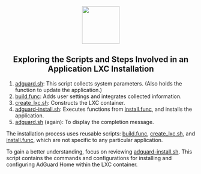 <div align="center">
<img src="https://raw.githubusercontent.com/danteali/tteck-Proxmox-8.0/main/misc/images/logo.png" height="100px" />
</div>
<h2><div align="center">Exploring the Scripts and Steps Involved in an Application LXC Installation</div></h2>

1) [adguard.sh](https://github.com/danteali/tteck-Proxmox-8.0/blob/main/ct/adguard.sh): This script collects system parameters. (Also holds the function to update the application.)
2) [build.func](https://github.com/danteali/tteck-Proxmox-8.0/blob/main/misc/build.func): Adds user settings and integrates collected information.
3) [create_lxc.sh](https://github.com/danteali/tteck-Proxmox-8.0/blob/main/ct/create_lxc.sh): Constructs the LXC container.
4) [adguard-install.sh](https://github.com/danteali/tteck-Proxmox-8.0/blob/main/install/adguard-install.sh): Executes functions from [install.func](https://github.com/danteali/tteck-Proxmox-8.0/blob/main/misc/install.func), and installs the application.
5) [adguard.sh](https://github.com/danteali/tteck-Proxmox-8.0/blob/main/ct/adguard.sh) (again): To display the completion message.

The installation process uses reusable scripts: [build.func](https://github.com/danteali/tteck-Proxmox-8.0/blob/main/misc/build.func), [create_lxc.sh](https://github.com/danteali/tteck-Proxmox-8.0/blob/main/ct/create_lxc.sh), and [install.func](https://github.com/danteali/tteck-Proxmox-8.0/blob/main/misc/install.func), which are not specific to any particular application.

To gain a better understanding, focus on reviewing [adguard-install.sh](https://github.com/danteali/tteck-Proxmox-8.0/blob/main/install/adguard-install.sh). This script contains the commands and configurations for installing and configuring AdGuard Home within the LXC container.
